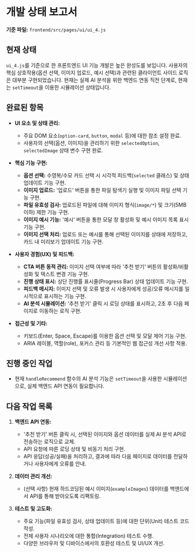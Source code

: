 # 개발 상태 보고서

**기준 파일:** `frontend/src/pages/ui/ui_4.js`

## 현재 상태

`ui_4.js`를 기준으로 한 프론트엔드 UI 기능 개발은 높은 완성도를 보입니다. 사용자의 핵심 상호작용(옵션 선택, 이미지 업로드, 예시 선택)과 관련된 클라이언트 사이드 로직은 대부분 구현되었습니다. 현재는 실제 AI 분석을 위한 백엔드 연동 직전 단계로, 현재는 `setTimeout`을 이용한 시뮬레이션 상태입니다.

## 완료된 항목

- **UI 요소 및 상태 관리:**
  - 주요 DOM 요소(`option-card`, `button`, `modal` 등)에 대한 참조 설정 완료.
  - 사용자의 선택(옵션, 이미지)을 관리하기 위한 `selectedOption`, `selectedImage` 상태 변수 구현 완료.

- **핵심 기능 구현:**
  - **옵션 선택:** 수영복/수모 카드 선택 시 시각적 피드백(`selected` 클래스) 및 상태 업데이트 기능 구현.
  - **이미지 업로드:** '업로드' 버튼을 통한 파일 탐색기 실행 및 이미지 파일 선택 기능 구현.
  - **파일 유효성 검사:** 업로드된 파일에 대해 이미지 형식(`image/*`) 및 크기(5MB 이하) 제한 기능 구현.
  - **이미지 예시 기능:** '예시' 버튼을 통한 모달 창 활성화 및 예시 이미지 목록 표시 기능 구현.
  - **이미지 선택 처리:** 업로드 또는 예시를 통해 선택된 이미지를 상태에 저장하고, 카드 내 미리보기 업데이트 기능 구현.

- **사용자 경험(UX) 및 피드백:**
  - **CTA 버튼 동적 관리:** 이미지 선택 여부에 따라 '추천 받기' 버튼의 활성화/비활성화 및 텍스트 변경 기능 구현.
  - **진행 상태 표시:** 상단 진행률 표시줄(Progress Bar) 상태 업데이트 기능 구현.
  - **피드백 메시지:** 이미지 선택 및 오류 발생 시 사용자에게 성공/오류 메시지를 일시적으로 표시하는 기능 구현.
  - **AI 분석 시뮬레이션:** '추천 받기' 클릭 시 로딩 상태를 표시하고, 2초 후 다음 페이지로 이동하는 로직 구현.

- **접근성 및 기타:**
  - 키보드(Enter, Space, Escape)를 이용한 옵션 선택 및 모달 제어 기능 구현.
  - ARIA 레이블, 역할(role), 포커스 관리 등 기본적인 웹 접근성 개선 사항 적용.

## 진행 중인 작업

- 현재 `handleRecommend` 함수의 AI 분석 기능은 `setTimeout`을 사용한 시뮬레이션으로, 실제 백엔드 API 연동이 필요합니다.

## 다음 작업 목록

1.  **백엔드 API 연동:**
    - '추천 받기' 버튼 클릭 시, 선택된 이미지와 옵션 데이터를 실제 AI 분석 API로 전송하는 로직으로 교체.
    - API 요청에 따른 로딩 상태 및 비동기 처리 구현.
    - API 응답(성공/실패)을 처리하고, 결과에 따라 다음 페이지로 데이터를 전달하거나 사용자에게 오류를 안내.

2.  **데이터 관리 개선:**
    - (선택 사항) 현재 하드코딩된 예시 이미지(`exampleImages`) 데이터를 백엔드에서 API를 통해 받아오도록 리팩토링.

3.  **테스트 및 고도화:**
    - 주요 기능(파일 유효성 검사, 상태 업데이트 등)에 대한 단위(Unit) 테스트 코드 작성.
    - 전체 사용자 시나리오에 대한 통합(Integration) 테스트 수행.
    - 다양한 브라우저 및 디바이스에서의 호환성 테스트 및 UI/UX 개선.
